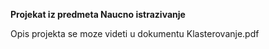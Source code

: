 **Projekat iz predmeta Naucno istrazivanje**

Opis projekta se moze videti u dokumentu Klasterovanje.pdf
